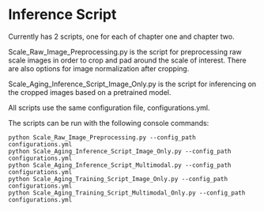 # Inference Script
Currently has 2 scripts, one for each of chapter one and chapter two.  

Scale_Raw_Image_Preprocessing.py is the script for preprocessing raw scale images in order to crop and pad around the scale of interest.  There are also options for image normalization after cropping.

Scale_Aging_Inference_Script_Image_Only.py is the script for inferencing on the cropped images based on a pretrained model.

All scripts use the same configuration file, configurations.yml.

The scripts can be run with the following console commands:
```
python Scale_Raw_Image_Preprocessing.py --config_path configurations.yml
python Scale_Aging_Inference_Script_Image_Only.py --config_path configurations.yml
python Scale_Aging_Inference_Script_Multimodal.py --config_path configurations.yml
python Scale_Aging_Training_Script_Image_Only.py --config_path configurations.yml
python Scale_Aging_Training_Script_Multimodal_Only.py --config_path configurations.yml
```